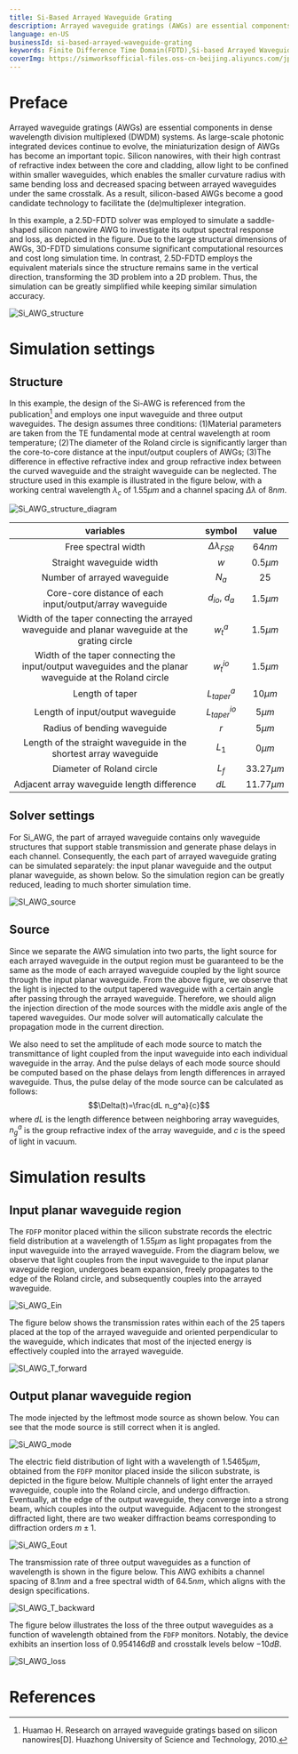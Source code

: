```yaml
---
title: Si-Based Arrayed Waveguide Grating
description: Arrayed waveguide gratings (AWGs) are essential components in dense wavelength division multiplexed (DWDM) systems. As large-scale photonic integrated devices continue to evolve, the miniaturization design of AWGs has become an important topic. In this example, a 2.5D-FDTD solver in SimWorks Finite Difference Solutions was employed to simulate a saddle-shaped silicon nanowire AWG to investigate its output spectral response and loss.
language: en-US
businessId: si-based-arrayed-waveguide-grating
keywords: Finite Difference Time Domain(FDTD),Si-based Arrayed Waveguide Grating(AWG),Channel spacing,Free Spectral Range(FSR),Insertion loss
coverImg: https://simworksofficial-files.oss-cn-beijing.aliyuncs.com/jpg/Si_AWG_Eout_20240304131830A017.jpg
---
```


# Preface

Arrayed waveguide gratings (AWGs) are essential components in dense wavelength division multiplexed (DWDM) systems. As large-scale photonic integrated devices continue to evolve, the miniaturization design of AWGs has become an important topic. Silicon nanowires, with their high contrast of refractive index between the core and cladding, allow light to be confined within smaller waveguides, which enables the smaller curvature radius with same bending loss and decreased spacing between arrayed waveguides under the same crosstalk. As a result, silicon-based AWGs become a good candidate technology to facilitate the (de)multiplexer integration.

In this example, a 2.5D-FDTD solver was employed to simulate a saddle-shaped silicon nanowire AWG to investigate its output spectral response and loss, as depicted in the figure. Due to the large structural dimensions of AWGs, 3D-FDTD simulations consume significant computational resources and cost long simulation time. In contrast, 2.5D-FDTD employs the equivalent materials since the structure remains same in the vertical direction, transforming the 3D problem into a 2D problem. Thus, the simulation can be greatly simplified while keeping similar simulation accuracy.

![Si_AWG_structure](https://simworksofficial-files.oss-cn-beijing.aliyuncs.com/mdfile/resources/img/Si_AWG_structure.png)

# Simulation settings

## Structure

In this example, the design of the Si-AWG is referenced from the publication[^1] and employs one input waveguide and three output waveguides. The design assumes three conditions: (1)Material parameters are taken from the TE fundamental mode at central wavelength at room temperature; (2)The diameter of the Roland circle is significantly larger than the core-to-core distance at the input/output couplers of AWGs; (3)The difference in effective refractive index and group refractive index between the curved waveguide and the straight waveguide can be neglected. The structure used in this example is illustrated in the figure below, with a working central wavelength $\lambda_{c}$ of $1.55 \mu m$ and a channel spacing $\Delta \lambda$ of $8 nm$.

![Si_AWG_structure_diagram](https://simworksofficial-files.oss-cn-beijing.aliyuncs.com/mdfile/resources/img/Si_AWG_structure_diagram.png)

|                                                variables                                                |        symbol         |    value     |
| :-----------------------------------------------------------------------------------------------------: | :-------------------: | :----------: |
|                                           Free spectral width                                           | $\Delta\lambda_{FSR}$ |    $64nm$    |
|                                        Straight waveguide width                                         |          $w$          |  $0.5\mu m$  |
|                                       Number of arrayed waveguide                                       |         $N_a$         |     $25$     |
|                         Core-core distance of each input/output/array waveguide                         |    $d_{io}$, $d_a$    |  $1.5\mu m$  |
|     Width of the taper connecting the arrayed waveguide and planar waveguide at the grating circle      |        $w_t^a$        |  $1.5\mu m$  |
| Width of the taper connecting the input/output waveguides and the planar waveguide at the Roland circle |      $w_t^{io}$       |  $1.5\mu m$  |
|                                             Length of taper                                             |     $L_{taper}^a$     |  $10\mu m$   |
|                                    Length of input/output waveguide                                     |   $L_{taper}^{io}$    |   $5\mu m$   |
|                                       Radius of bending waveguide                                       |          $r$          |   $5\mu m$   |
|                    Length of the straight waveguide in the shortest array waveguide                     |         $L_1$         |   $0\mu m$   |
|                                        Diameter of Roland circle                                        |         $L_f$         | $33.27\mu m$ |
|                               Adjacent array waveguide length difference                                |         $dL$          | $11.77\mu m$ |

## Solver settings

For Si_AWG, the part of arrayed waveguide contains only waveguide structures that support stable transmission and generate phase delays in each channel. Consequently, the each part of arrayed waveguide grating can be simulated separately: the input planar waveguide and the output planar waveguide, as shown below. So the simulation region can be greatly reduced, leading to much shorter simulation time.

![SI_AWG_source](https://simworksofficial-files.oss-cn-beijing.aliyuncs.com/mdfile/resources/img/Si_AWG_source.png)

## Source

Since we separate the AWG simulation into two parts, the light source for each arrayed waveguide in the output region must be guaranteed to be the same as the mode of each arrayed waveguide coupled by the light source through the input planar waveguide. From the above figure, we observe that the light is injected to the output tapered waveguide with a certain angle after passing through the arrayed waveguide. Therefore, we should align the injection direction of the mode sources with the middle axis angle of the tapered waveguides. Our mode solver will automatically calculate the propagation mode in the current direction.

We also need to set the amplitude of each mode source to match the transmittance of light coupled from the input waveguide into each individual waveguide in the array. And the pulse delays of each mode source should be computed based on the phase delays from length differences in arrayed waveguide. Thus, the pulse delay of the mode source can be calculated as follows:
$$\Delta(t)=\frac{dL n_g^a}{c}$$
where $dL$ is the length difference between neighboring array waveguides, $n_g^a$ is the group refractive index of the array waveguide, and $c$ is the speed of light in vacuum.

# Simulation results

## Input planar waveguide region

The `FDFP` monitor placed within the silicon substrate records the electric field distribution at a wavelength of $1.55\mu m$ as light propagates from the input waveguide into the arrayed waveguide. From the diagram below, we observe that light couples from the input waveguide to the input planar waveguide region, undergoes beam expansion, freely propagates to the edge of the Roland circle, and subsequently couples into the arrayed waveguide.

![Si_AWG_Ein](https://simworksofficial-files.oss-cn-beijing.aliyuncs.com/mdfile/resources/img/Si_AWG_Ein.png)

The figure below shows the transmission rates within each of the 25 tapers placed at the top of the arrayed waveguide and oriented perpendicular to the waveguide, which indicates that most of the injected energy is effectively coupled into the arrayed waveguide.

![SI_AWG_T_forward](https://simworksofficial-files.oss-cn-beijing.aliyuncs.com/mdfile/resources/img/SI_AWG_T_forward.png)

## Output planar waveguide region

The mode injected by the leftmost mode source as shown below. You can see that the mode source is still correct when it is angled.

![Si_AWG_mode](https://simworksofficial-files.oss-cn-beijing.aliyuncs.com/mdfile/resources/img/Si_AWG_mode.png?)

The electric field distribution of light with a wavelength of $1.5465\mu m$, obtained from the `FDFP` monitor placed inside the silicon substrate, is depicted in the figure below. Multiple channels of light enter the arrayed waveguide, couple into the Roland circle, and undergo diffraction. Eventually, at the edge of the output waveguide, they converge into a strong beam, which couples into the output waveguide. Adjacent to the strongest diffracted light, there are two weaker diffraction beams corresponding to diffraction orders $m\pm1$.

![Si_AWG_Eout](https://simworksofficial-files.oss-cn-beijing.aliyuncs.com/mdfile/resources/img/Si_AWG_Eout.png)

The transmission rate of three output waveguides as a function of wavelength is shown in the figure below. This AWG exhibits a channel spacing of $8.1nm$ and a free spectral width of $64.5nm$, which aligns with the design specifications.

![SI_AWG_T_backward](https://simworksofficial-files.oss-cn-beijing.aliyuncs.com/mdfile/resources/img/SI_AWG_T_backward.png)

The figure below illustrates the loss of the three output waveguides as a function of wavelength obtained from the `FDFP` monitors. Notably, the device exhibits an insertion loss of $0.954146 dB$ and crosstalk levels below $-10 dB$.

![SI_AWG_loss](https://simworksofficial-files.oss-cn-beijing.aliyuncs.com/mdfile/resources/img/SI_AWG_loss.png)

# References

[^1]: Huamao H. Research on arrayed waveguide gratings based on silicon nanowires[D]. Huazhong University of Science and Technology, 2010.
